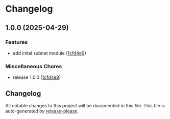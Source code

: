 # Changelog

## 1.0.0 (2025-04-29)


### Features

* add inital subnet module ([1cfd4e9](https://github.com/CloudAstro/terraform-azurerm-subnet/commit/1cfd4e92f514d4449cbe06377ab4e56193ed4623))


### Miscellaneous Chores

* release 1.0.0 ([1cfd4e9](https://github.com/CloudAstro/terraform-azurerm-subnet/commit/1cfd4e92f514d4449cbe06377ab4e56193ed4623))

## Changelog

All notable changes to this project will be documented in this file.
This file is auto-generated by [release-please](https://github.com/googleapis/release-please).
